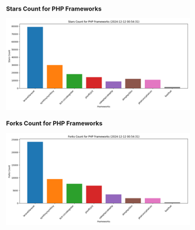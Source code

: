 ### Stars Count for PHP Frameworks

![Stars Chart](./archive/charts/20241212005431_stars_count.png)

### Forks Count for PHP Frameworks

![Forks Chart](./archive/charts/20241212005431_forks_count.png)

